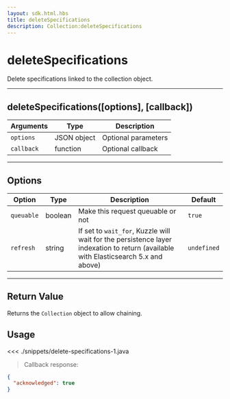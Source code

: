 ```yaml
---
layout: sdk.html.hbs
title: deleteSpecifications
description: Collection:deleteSpecifications
---
```


# deleteSpecifications

Delete specifications linked to the collection object.

---

## deleteSpecifications([options], [callback])

| Arguments  | Type        | Description         |
| ---------- | ----------- | ------------------- |
| `options`  | JSON object | Optional parameters |
| `callback` | function    | Optional callback   |

---

## Options

| Option     | Type    | Description                                                                                                                        | Default     |
| ---------- | ------- | ---------------------------------------------------------------------------------------------------------------------------------- | ----------- |
| `queuable` | boolean | Make this request queuable or not                                                                                                  | `true`      |
| `refresh`  | string  | If set to `wait_for`, Kuzzle will wait for the persistence layer indexation to return (available with Elasticsearch 5.x and above) | `undefined` |

---

## Return Value

Returns the `Collection` object to allow chaining.

## Usage

<<< ./snippets/delete-specifications-1.java

> Callback response:

```json
{
  "acknowledged": true
}
```
